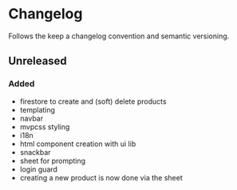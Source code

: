 # Changelog

Follows the keep a changelog convention and semantic versioning.

## Unreleased
### Added
- firestore to create and (soft) delete products
- templating
- navbar
- mvpcss styling
- i18n
- html component creation with ui lib
- snackbar
- sheet for prompting
- login guard
- creating a new product is now done via the sheet
